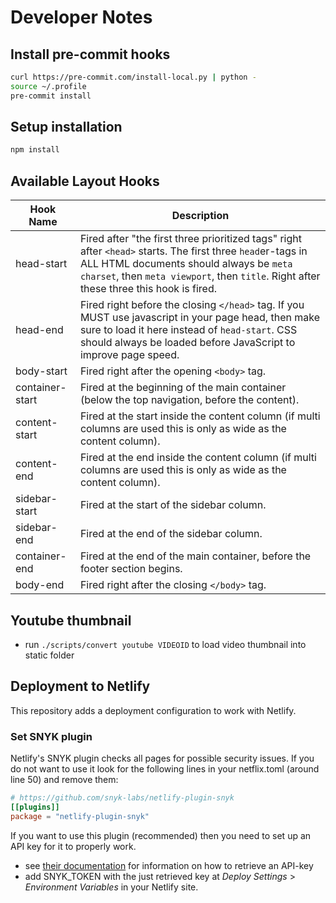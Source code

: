 # Developer Notes

## Install pre-commit hooks

```bash
curl https://pre-commit.com/install-local.py | python -
source ~/.profile
pre-commit install
```

## Setup installation

```bash
npm install
```

## Available Layout Hooks

| Hook Name | Description |
| --------- | ----------- |
| head-start | Fired after "the first three prioritized tags" right after `<head>` starts. The first three `head`er-tags in ALL HTML documents should always be `meta charset`, then `meta viewport`, then `title`. Right after these three this hook is fired. |
| head-end | Fired right before the closing `</head>` tag. If you MUST use javascript in your page head, then make sure to load it here instead of `head-start`. CSS should always be loaded before JavaScript to improve page speed. |
| body-start | Fired right after the opening `<body>` tag. |
| container-start | Fired at the beginning of the main container (below the top navigation, before the content). |
| content-start | Fired at the start inside the content column (if multi columns are used this is only as wide as the content column). |
| content-end | Fired at the end inside the content column (if multi columns are used this is only as wide as the content column). |
| sidebar-start | Fired at the start of the sidebar column. |
| sidebar-end | Fired at the end of the sidebar column. |
| container-end | Fired at the end of the main container, before the footer section begins. |
| body-end | Fired right after the closing `</body>` tag. |


## Youtube thumbnail

- run `./scripts/convert youtube VIDEOID` to load video thumbnail into static folder

## Deployment to Netlify

This repository adds a deployment configuration to work with Netlify.

### Set SNYK plugin

Netlify's SNYK plugin checks all pages for possible security issues. If you do not want to use it look for the following lines in your netflix.toml (around line 50) and remove them:

```toml
# https://github.com/snyk-labs/netlify-plugin-snyk
[[plugins]]
package = "netlify-plugin-snyk"
```

If you want to use this plugin (recommended) then you need to set up an API key for it to properly work.

- see [their documentation](https://support.snyk.io/hc/en-us/articles/360004037537-Authentication-for-third-party-tools) for information on how to retrieve an API-key
- add SNYK_TOKEN with the just retrieved key at _Deploy Settings_ > _Environment Variables_ in your Netlify site.


